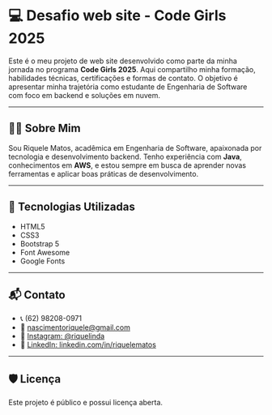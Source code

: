 # 💻 Desafio web site - Code Girls 2025

Este é o meu projeto de web site desenvolvido como parte da minha jornada no programa **Code Girls 2025**. Aqui compartilho minha formação, habilidades técnicas, certificações e formas de contato. O objetivo é apresentar minha trajetória como estudante de Engenharia de Software com foco em backend e soluções em nuvem.

---

## 👩‍💻 Sobre Mim

Sou Riquele Matos, acadêmica em Engenharia de Software, apaixonada por tecnologia e desenvolvimento backend. Tenho experiência com **Java**, conhecimentos em **AWS**, e estou sempre em busca de aprender novas ferramentas e aplicar boas práticas de desenvolvimento.

---

## 🚀 Tecnologias Utilizadas

- HTML5
- CSS3
- Bootstrap 5
- Font Awesome
- Google Fonts

---
## 📬 Contato

- 📞 (62) 98208-0971  
- 📧 nascimentoriquele@gmail.com  
- 📸 [Instagram: @riquelinda](https://instagram.com/riquelinda)  
- 💼 [LinkedIn: linkedin.com/in/riquelematos](https://linkedin.com/in/riquelematos)


---

## 🛡️ Licença

Este projeto é público e possui licença aberta.

